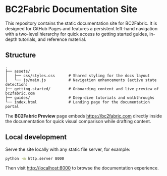 # BC2Fabric Documentation Site

This repository contains the static documentation site for BC2Fabric. It is designed for GitHub
Pages and features a persistent left-hand navigation with a two-level hierarchy for quick access to
getting started guides, in-depth tutorials, and reference material.

## Structure

```
.
├── assets/
│   ├── css/styles.css      # Shared styling for the docs layout
│   └── js/main.js          # Navigation enhancements (active state detection)
├── getting-started/        # Onboarding content and live preview of bc2fabric.com
├── guides/                 # Deep-dive tutorials and walkthroughs
└── index.html              # Landing page for the documentation portal
```

The **BC2Fabric Preview** page embeds https://bc2fabric.com directly inside the documentation for
quick visual comparison while drafting content.

## Local development

Serve the site locally with any static file server, for example:

```bash
python -m http.server 8000
```

Then visit <http://localhost:8000> to browse the documentation experience.
